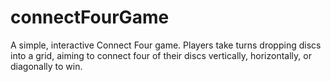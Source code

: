# connectFourGame
A simple, interactive Connect Four game. Players take turns dropping discs into a grid, aiming to connect four of their discs vertically, horizontally, or diagonally to win.
